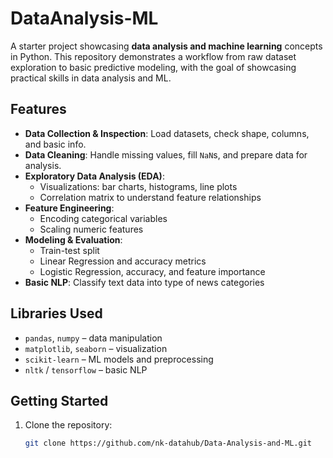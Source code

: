 # DataAnalysis-ML

A starter project showcasing **data analysis and machine learning** concepts in Python. This repository demonstrates a workflow from raw dataset exploration to basic predictive modeling, with the goal of showcasing practical skills in data analysis and ML.

## Features

- **Data Collection & Inspection**: Load datasets, check shape, columns, and basic info.  
- **Data Cleaning**: Handle missing values, fill `NaN`s, and prepare data for analysis.  
- **Exploratory Data Analysis (EDA)**:  
  - Visualizations: bar charts, histograms, line plots  
  - Correlation matrix to understand feature relationships  
- **Feature Engineering**:  
  - Encoding categorical variables  
  - Scaling numeric features  
- **Modeling & Evaluation**:  
  - Train-test split  
  - Linear Regression and accuracy metrics  
  - Logistic Regression, accuracy, and feature importance  
- **Basic NLP**: Classify text data into type of news categories  

## Libraries Used

- `pandas`, `numpy` – data manipulation  
- `matplotlib`, `seaborn` – visualization  
- `scikit-learn` – ML models and preprocessing  
- `nltk` / `tensorflow` – basic NLP  

## Getting Started

1. Clone the repository:
   ```bash
   git clone https://github.com/nk-datahub/Data-Analysis-and-ML.git
